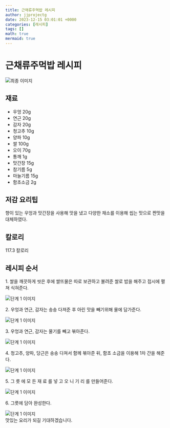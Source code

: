 ```yaml
---
title: 근채류주먹밥 레시피
author: jjprojectg
date: 2023-12-15 03:01:01 +0000
categories: [레시피]
tags: []
math: true
mermaid: true
---
```

<meta name="og:type" content="website"/>
<meta charset="UTF-8"/>
<div class="header">
  <h1>근채류주먹밥 레시피</h1>
</div>

<div class="container my-4">
  <div class="row">
    <div class="col-12 col-md-6">
      <div class="recipe-image">
        <img src="http://www.foodsafetykorea.go.kr/uploadimg/cook/10_00337_2.png" class="step-image" alt="최종 이미지"/>
      </div>
    </div>
    <div class="col-12 col-md-6">
      <div class="ingredients">
        <h2>재료</h2>
        <ul class="card">
          <li> 우엉 20g </li>
          <li>  연근 20g </li>
          <li>  감자 20g </li>
          <li>  청고추 10g </li>
          <li>  양파 10g </li>
          <li> 쌀 100g </li>
          <li>  오이 70g </li>
          <li>  통깨 1g </li>
          <li>  맛간장 15g </li>
          <li>  참기름 5g </li>
          <li>  마늘기름 15g </li>
          <li>  함초소금 2g </li>
</ul>
      </div>
    </div>
    <div class="col-12 col-md-6">
      <div class="ingredients">
        <h2>저감 요리팁</h2>
        <div class="card"> 
          <p>
            향이 있는 우엉과 맛간장을 사용해 맛을 냈고 다양한 채소를 이용해 씹는 맛으로 짠맛을 대체하였다.
          </p>
        </div>
      </div>
      <div class="ingredients">
        <h2>칼로리</h2>
        <div class="card"> 
          <p>
            117.3 칼로리
          </p>
        </div>
      </div>
    </div>
  </div>

  <h2 class="my-4">레시피 순서</h2>
  <div class="card recipe-card">
    <div class="card-body recipe-step">
      <p class="card-text step-description">1. 쌀을 깨끗하게 씻은 후에 쌀뜨물은 따로
보관하고 불려준 쌀로 밥을 해주고 접시에
펼쳐 식혀준다.</p>
      <img src="http://www.foodsafetykorea.go.kr/uploadimg/cook/20_00337_01.png" alt="단계 1 이미지" class="step-image"/>
    </div>
  </div>
  <div class="card recipe-card">
    <div class="card-body recipe-step">
      <p class="card-text step-description">2. 우엉과 연근, 감자는 송송 다져준 후 아린 맛을
빼기위해 물에 담가준다.</p>
      <img src="http://www.foodsafetykorea.go.kr/uploadimg/cook/20_00337_02.png" alt="단계 1 이미지" class="step-image"/>
    </div>
  </div>
  <div class="card recipe-card">
    <div class="card-body recipe-step">
      <p class="card-text step-description">3. 우엉과 연근, 감자는 물기를 빼고 볶아준다.</p>
      <img src="http://www.foodsafetykorea.go.kr/uploadimg/cook/20_00337_03.png" alt="단계 1 이미지" class="step-image"/>
    </div>
  </div>
  <div class="card recipe-card">
    <div class="card-body recipe-step">
      <p class="card-text step-description">4. 청고추, 양파, 당근은 송송 다져서 함께
볶아준 뒤, 함초 소금을 이용해 1차 간을
해준다.</p>
      <img src="http://www.foodsafetykorea.go.kr/uploadimg/cook/20_00337_04.png" alt="단계 1 이미지" class="step-image"/>
    </div>
  </div>
  <div class="card recipe-card">
    <div class="card-body recipe-step">
      <p class="card-text step-description">5. 그 릇 에 모 든 재 료 를 넣 고 오 니 기 리 를
만들어준다.</p>
      <img src="http://www.foodsafetykorea.go.kr/uploadimg/cook/20_00337_05.png" alt="단계 1 이미지" class="step-image"/>
    </div>
  </div>
  <div class="card recipe-card">
    <div class="card-body recipe-step">
      <p class="card-text step-description">6. 그릇에 담아 완성한다.</p>
      <img src="http://www.foodsafetykorea.go.kr/uploadimg/cook/20_00337_06.png" alt="단계 1 이미지" class="step-image"/>
    </div>
  </div>

</div>
맛있는 요리가 되길 기대하겠습니다.
